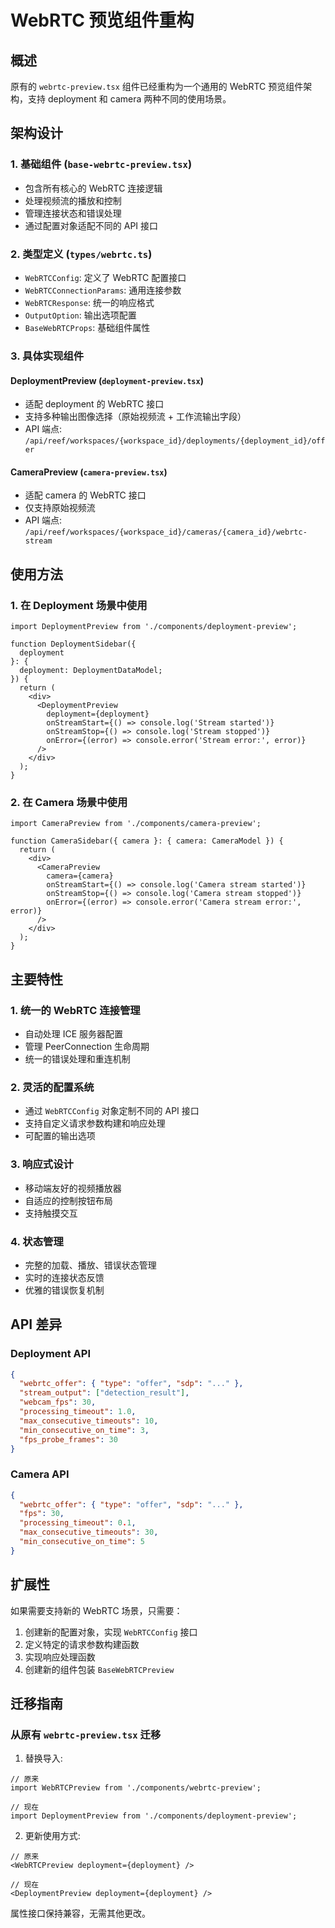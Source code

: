 # WebRTC 预览组件重构

## 概述

原有的 `webrtc-preview.tsx` 组件已经重构为一个通用的 WebRTC 预览组件架构，支持 deployment 和 camera 两种不同的使用场景。

## 架构设计

### 1. 基础组件 (`base-webrtc-preview.tsx`)

- 包含所有核心的 WebRTC 连接逻辑
- 处理视频流的播放和控制
- 管理连接状态和错误处理
- 通过配置对象适配不同的 API 接口

### 2. 类型定义 (`types/webrtc.ts`)

- `WebRTCConfig`: 定义了 WebRTC 配置接口
- `WebRTCConnectionParams`: 通用连接参数
- `WebRTCResponse`: 统一的响应格式
- `OutputOption`: 输出选项配置
- `BaseWebRTCProps`: 基础组件属性

### 3. 具体实现组件

#### DeploymentPreview (`deployment-preview.tsx`)

- 适配 deployment 的 WebRTC 接口
- 支持多种输出图像选择（原始视频流 + 工作流输出字段）
- API 端点: `/api/reef/workspaces/{workspace_id}/deployments/{deployment_id}/offer`

#### CameraPreview (`camera-preview.tsx`)

- 适配 camera 的 WebRTC 接口
- 仅支持原始视频流
- API 端点: `/api/reef/workspaces/{workspace_id}/cameras/{camera_id}/webrtc-stream`

## 使用方法

### 1. 在 Deployment 场景中使用

```tsx
import DeploymentPreview from './components/deployment-preview';

function DeploymentSidebar({
  deployment
}: {
  deployment: DeploymentDataModel;
}) {
  return (
    <div>
      <DeploymentPreview
        deployment={deployment}
        onStreamStart={() => console.log('Stream started')}
        onStreamStop={() => console.log('Stream stopped')}
        onError={(error) => console.error('Stream error:', error)}
      />
    </div>
  );
}
```

### 2. 在 Camera 场景中使用

```tsx
import CameraPreview from './components/camera-preview';

function CameraSidebar({ camera }: { camera: CameraModel }) {
  return (
    <div>
      <CameraPreview
        camera={camera}
        onStreamStart={() => console.log('Camera stream started')}
        onStreamStop={() => console.log('Camera stream stopped')}
        onError={(error) => console.error('Camera stream error:', error)}
      />
    </div>
  );
}
```

## 主要特性

### 1. 统一的 WebRTC 连接管理

- 自动处理 ICE 服务器配置
- 管理 PeerConnection 生命周期
- 统一的错误处理和重连机制

### 2. 灵活的配置系统

- 通过 `WebRTCConfig` 对象定制不同的 API 接口
- 支持自定义请求参数构建和响应处理
- 可配置的输出选项

### 3. 响应式设计

- 移动端友好的视频播放器
- 自适应的控制按钮布局
- 支持触摸交互

### 4. 状态管理

- 完整的加载、播放、错误状态管理
- 实时的连接状态反馈
- 优雅的错误恢复机制

## API 差异

### Deployment API

```json
{
  "webrtc_offer": { "type": "offer", "sdp": "..." },
  "stream_output": ["detection_result"],
  "webcam_fps": 30,
  "processing_timeout": 1.0,
  "max_consecutive_timeouts": 10,
  "min_consecutive_on_time": 3,
  "fps_probe_frames": 30
}
```

### Camera API

```json
{
  "webrtc_offer": { "type": "offer", "sdp": "..." },
  "fps": 30,
  "processing_timeout": 0.1,
  "max_consecutive_timeouts": 30,
  "min_consecutive_on_time": 5
}
```

## 扩展性

如果需要支持新的 WebRTC 场景，只需要：

1. 创建新的配置对象，实现 `WebRTCConfig` 接口
2. 定义特定的请求参数构建函数
3. 实现响应处理函数
4. 创建新的组件包装 `BaseWebRTCPreview`

## 迁移指南

### 从原有 `webrtc-preview.tsx` 迁移

1. 替换导入:

```tsx
// 原来
import WebRTCPreview from './components/webrtc-preview';

// 现在
import DeploymentPreview from './components/deployment-preview';
```

2. 更新使用方式:

```tsx
// 原来
<WebRTCPreview deployment={deployment} />

// 现在
<DeploymentPreview deployment={deployment} />
```

属性接口保持兼容，无需其他更改。
